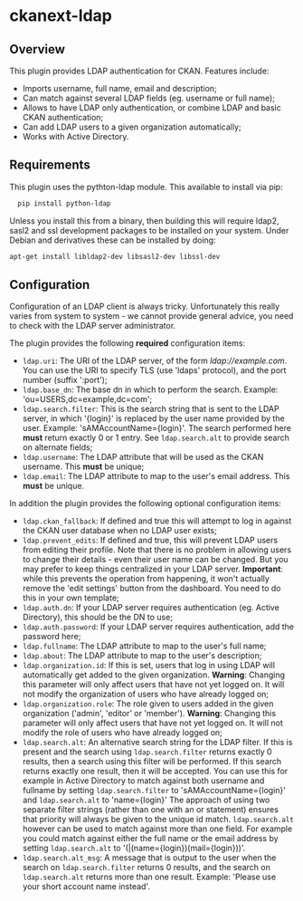 ckanext-ldap
============

Overview
--------

This plugin provides LDAP authentication for CKAN. Features include:

- Imports username, full name, email and description;
- Can match against several LDAP fields (eg. username or full name);
- Allows to have LDAP only authentication, or combine LDAP and basic CKAN authentication;
- Can add LDAP users to a given organization automatically;
- Works with Active Directory.

Requirements
------------

This plugin uses the pythton-ldap module. This available to install via pip:

```sh
  pip install python-ldap
```

Unless you install this from a binary, then building this will require ldap2, sasl2 and ssl development packages to be installed on your system. Under Debian and derivatives these can be installed by doing:

```sh
apt-get install libldap2-dev libsasl2-dev libssl-dev
```

Configuration
-------------

Configuration of an LDAP client is always tricky. Unfortunately this really varies from system to system - we cannot provide general advice, you need to check with the LDAP server administrator.

The plugin provides the following **required** configuration items:

- `ldap.uri`: The URI of the LDAP server, of the form _ldap://example.com_. You can use the URI to specify TLS (use 'ldaps' protocol), and the port number (suffix ':port');
- `ldap.base_dn`: The base dn in which to perform the search. Example: 'ou=USERS,dc=example,dc=com';
- `ldap.search.filter`: This is the search string that is sent to the LDAP server, in which '{login}' is replaced by the user name provided by the user. Example: 'sAMAccountName={login}'. The search performed here **must** return exactly 0 or 1 entry. See `ldap.search.alt` to provide search on alternate fields;
- `ldap.username`: The LDAP attribute that will be used as the CKAN username. This **must** be unique;
- `ldap.email`: The LDAP attribute to map to the user's email address. This **must** be unique.

In addition the plugin provides the following optional configuration items:

- `ldap.ckan_fallback`: If defined and true this will attempt to log in against the CKAN user database when no LDAP user exists;
- `ldap.prevent_edits`: If defined and true, this will prevent LDAP users from editing their profile. Note that there is no problem in allowing users to change their details - even their user name can be changed. But you may prefer to keep things centralized in your LDAP server. **Important**: while this prevents the operation from happening, it won't actually remove the 'edit settings' button from the dashboard. You need to do this in your own template;
- `ldap.auth.dn`: If your LDAP server requires authentication (eg. Active Directory), this should be the DN to use;
- `ldap.auth.password`: If your LDAP server requires authentication, add the password here;
- `ldap.fullname`: The LDAP attribute to map to the user's full name;
- `ldap.about`: The LDAP attribute to map to the user's description;
- `ldap.organization.id`: If this is set, users that log in using LDAP will automatically get added to the given organization. **Warning**: Changing this parameter will only affect users that have not yet logged on. It will not modify the organization of users who have already logged on;
- `ldap.organization.role`: The role given to users added in the given organization ('admin', 'editor' or 'member'). **Warning**: Changing this parameter will only affect users that have not yet logged on. It will not modify the role of users who have already logged on;
- `ldap.search.alt`: An alternative search string for the LDAP filter. If this is present and the search using `ldap.search.filter` returns exactly 0 results, then a search using this filter will be performed. If this search returns exactly one result, then it will be accepted. You can use this for example in Active Directory to match against both username and fullname by setting `ldap.search.filter` to  'sAMAccountName={login}' and `ldap.search.alt` to 'name={login}'
                     The approach of using two separate filter strings (rather than one with an or statement) ensures that priority will always be given to the unique id match. `ldap.search.alt` however can  be used to match against more than one field. For example you could match against either the full name or the email address by setting `ldap.search.alt` to '(|(name={login})(mail={login}))'.
- `ldap.search.alt_msg`: A message that is output to the user when the search on `ldap.search.filter` returns 0 results, and the search on `ldap.search.alt` returns more than one result. Example: 'Please use your short account name instead'.